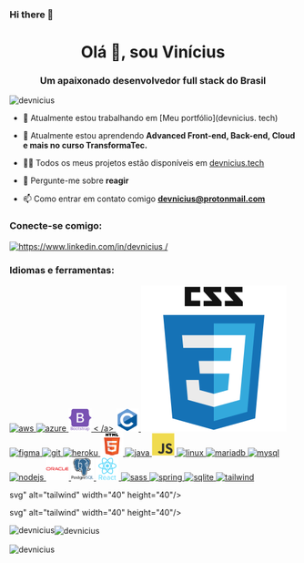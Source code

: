 ### Hi there 👋

<!--
**devnicius/devnicius** is a ✨ _special_ ✨ repository because its `README.md` (this file) appears on your GitHub profile.
-->
<h1 align="center">Olá 👋, sou Vinícius</h1>
<h3 align="center">Um apaixonado desenvolvedor full stack do Brasil</h3>

<p align="left"> <img src= "https://komarev.com/ghpvc/?username=devnicius&label=Profile%20views&color=0e75b6&style=flat" alt="devnicius" /> </p>

- 🔭 Atualmente estou trabalhando em [Meu portfólio](devnicius. tech)

- 🌱 Atualmente estou aprendendo **Advanced Front-end, Back-end, Cloud e mais no curso TransformaTec.**

- 👨‍💻 Todos os meus projetos estão disponíveis em [devnicius.tech](devnicius.tech )

- 💬 Pergunte-me sobre **reagir**

- 📫 Como entrar em contato comigo **devnicius@protonmail.com**

<h3 align="left">Conecte-se comigo:</h3>
<p align="esquerda">
<a href="https://linkedin.com/in/https://www.linkedin.com/in/devnicius/" target="blank"><img align="center" src="https:// raw.githubusercontent.com/rahuldkjain/github-profile-readme-generator/master/src/images/icons/Social/linked-in-alt.svg" alt="https://www.linkedin.com/in/devnicius /" height="30" width="40" /></a>
</p>

<h3 align="left">Idiomas e ferramentas:</h3>
<p align="left"> <a href="https://aws.amazon.com" target="_blank" rel="noreferrer"> <img src="https://raw.githubusercontent.com/devicons /devicon/master/icons/amazonwebservices/amazonwebservices-original-wordmark.svg" alt="aws" width="40" height="40"/> </a> <a href="https://azure.microsoft .com/en-in/" target="_blank" rel="noreferrer"> <img src="https://www.vectorlogo.zone/logos/microsoft_azure/microsoft_azure-icon.svg" alt="azure" largura ="40" height="40"/> </a> <a href="https://getbootstrap.com" target="_blank" rel="noreferrer"> <img src="https://raw.githubusercontent.com/devicons/devicon/master/icons/bootstrap/bootstrap-plain-wordmark.svg" alt="bootstrap" width="40" height="40"/> < /a> <a href="https://www.cprogramming.com/" target="_blank" rel="noreferrer"> <img src="https://raw.githubusercontent.com/devicons/devicon/master /icons/c/c-original.svg" alt="c" width="40" height="40"/> </a> <a href="https://www.w3schools.com/css/" target="_blank" rel="noreferrer"> <img src="https://raw.githubusercontent.com/devicons/devicon/master/icons/css3/css3-original-wordmark.svg" alt="css3" largura ="40" altura="40"/> </a> <a href="https://www.figma.com/" target="_blank" rel="noreferrer"> <img src="https://www.vectorlogo.zone/ logos/figma/figma-icon.svg" alt="figma" width="40" height="40"/> </a> <a href="https://git-scm.com/" target=" _blank" rel="noreferrer"> <img src="https://www.vectorlogo.zone/logos/git-scm/git-scm-icon.svg" alt="git" width="40" height=" 40"/> </a> <a href="https://heroku.com" target="_blank" rel="noreferrer"> <img src="https://www.vectorlogo.zone/logos/heroku /heroku-icon.svg" alt="heroku" width="40" height="40"/> </a> <a href="https://www.w3.org/html/" target="_blank" rel="noreferrer"> <img src ="https://raw.githubusercontent.com/devicons/devicon/master/icons/html5/html5-original-wordmark.svg" alt="html5" width="40" height="40"/> </a > <a href="https://www.java.com" target="_blank" rel="noreferrer"> <img src="https://raw.githubusercontent.com/devicons/devicon/master/icons/ java/java-original.svg" alt="java" width="40" height="40"/> </a> <a href="https://developer.mozilla.org/en-US/docs/ Web/JavaScript"target="_blank" rel="noreferrer"> <img src="https://raw.githubusercontent.com/devicons/devicon/master/icons/javascript/javascript-original.svg" alt="javascript" width=" 40" height="40"/> </a> <a href="https://www.linux.org/" target="_blank" rel="noreferrer"> <img src="https://raw .githubusercontent.com/devicons/devicon/master/icons/linux/linux-original.svg" alt="linux" width="40" height="40"/> </a> <a href="https:/ /mariadb.org/" target="_blank" rel="noreferrer"> <img src="https://www.vectorlogo.zone/logos/mariadb/mariadb-icon.svg" alt="mariadb"largura="40" altura="40"/> </a> <a href="https://www.mysql.com/" target="_blank" rel="noreferrer"> <img src="https: //raw.githubusercontent.com/devicons/devicon/master/icons/mysql/mysql-original-wordmark.svg" alt="mysql" width="40" height="40"/> </a> <a href ="https://nodejs.org" target="_blank" rel="noreferrer"> <img src="https://raw.githubusercontent.com/devicons/devicon/master/icons/nodejs/nodejs-original- wordmark.svg" alt="nodejs" width="40" height="40"/> </a> <a href="https://www.oracle.com/" target="_blank" rel="noreferrer"> <img src="https://raw.githubusercontent.com/devicons/devicon/master/icons/oracle/oracle-original.svg" alt="oracle" width="40" height="40"/ > </a> <a href="https://www.postgresql.org" target="_blank" rel="noreferrer"> <img src="https://raw.githubusercontent.com/devicons/devicon/ master/icons/postgresql/postgresql-original-wordmark.svg" alt="postgresql" width="40" height="40"/> </a> <a href="https://reactjs.org/" target ="_blank" rel="noreferrer"> <img src="https://raw.githubusercontent.com/devicons/devicon/master/icons/react/react-original-wordmark.svg" alt="react" width="40" height="40"/> </a> <a href="https://sass-lang.com" target="_blank" rel="noreferrer"> <img src="https ://raw.githubusercontent.com/devicons/devicon/master/icons/sass/sass-original.svg" alt="sass" width="40" height="40"/> </a> <a href= "https://spring.io/" target="_blank" rel="noreferrer"> <img src="https://www.vectorlogo.zone/logos/springio/springio-icon.svg" alt="spring " largura="40" altura="40"/> </a> <a href="https://www.sqlite.org/" target="_blank" rel="noreferrer"> <img src="https://www.vectorlogo.zone/logos/sqlite/sqlite-icon.svg" alt="sqlite" width="40" height="40"/> </a> <a href="https:// tailwindcss.com/" target="_blank" rel="noreferrer"> <img src="https://www.vectorlogo.zone/logos/tailwindcss/tailwindcss-icon.svg" alt="tailwind" width="40 " altura="40"/> </a> </p>svg" alt="tailwind" width="40" height="40"/> </a> </p>svg" alt="tailwind" width="40" height="40"/> </a> </p>

<p><img align="left" src="https://github-readme-stats.vercel.app/api/top-langs?username=devnicius&show_icons=true&locale=en&layout=compact" alt="devnicius" /> </p>

<p> <img align="center" src="https://github-readme-stats.vercel.app/api?username=devnicius&show_icons=true&locale=en" alt="devnicius" /> </p>

<p><img align="center" src="https://github-readme-streak-stats.herokuapp.com/?user=devnicius&" alt="devnicius" /></p>
